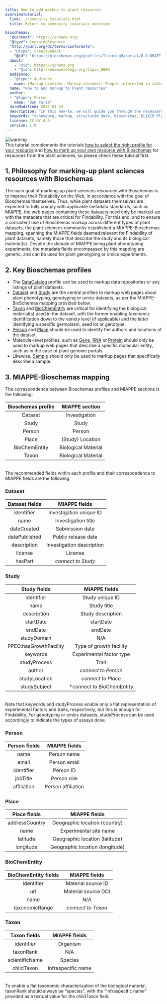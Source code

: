 ```yaml
---
title: How to add markup to plant resources
overviewTutorial:
  link: ./community_tutorials.html
  title: Return to community tutorials overview

bioschemas:
  "@context": https://schema.org/
  "@type": LearningResource
  "http://purl.org/dc/terms/conformsTo":
  - "@type": CreativeWork
    "@id": "https://bioschemas.org/profiles/TrainingMaterial/0.9-DRAFT-2020_12_08/"
  about:
    - "@id": https://schema.org
    - "@id": http://edamontology.org/topic_0089
  audience:
  - "@type": Audience
    name: (Markup provider, Markup consumer) People interested in adding Bioschemas markup to their own Plant resource
  name: "How to add markup to Plant resources"
  author:
  - "@type": Person
    name: "Dan Faria"
  dateModified: 2022-01-24
  description: "In this how-to, we will guide you through the necessary steps in order to get a JSON-LD markup describing your own IPlantDP resource using a Bioschemas profile"
  keywords: "schemaorg, markup, structured data, bioschemas, ELIXIR Plant Community"
  license: CC-BY 4.0
  version: 1.0
---
```


<div class="col d-flex align-items-start rounded p-4 mb-4 mt-3 shadow">
  <img class="align-self-center me-3" src="{{ '/tutorials/images/exclamation_mark.png' | relative_url }}" alt="warning">
  <div>
      This tutorial complements the tutorials <a href="../howto/howto_right_profile">how to select the right profile for your resource</a> and
      <a href="../howto/howto_add_markup">how to mark up your own resource with Bioschemas</a> for resources from the plant sciences, so please
      check these tutorial first.
  </div>
</div> 


## 1. Philosophy for marking-up plant sciences resources with Bioschemas
The main goal of marking-up plant sciences resources with Bioschemas is to improve their Findability on the Web, in accordance with the goal of Bioschemas themselves.
Thus, while plant datasets themselves are expected to fully comply with applicable metadata standards, such as [MIAPPE](https://www.miappe.org/), the web pages
containing these datasets need only be marked-up with the metadata that are critical for Findability. For this end, and to ensure a consistent use of Bioschemas markup
across different types of plant datasets, the plant sciences community established a MIAPPE-Bioschemas mapping, spanning the MIAPPE fields deemed relevant for
Findability of plant datasets, namely those that describe the study and its biological material(s). Despite the domain of MIAPPE being plant phenotyping experiments,
the metadata fields encompassed by this mapping are generic, and can be used for plant genotyping or omics experiments.

## 2. Key Bioschemas profiles
- The [DataCatalog](https://schema.org/DataCatalog) profile can be used to markup data repositories or any listings of plant datasets.
- [Dataset](https://schema.org/Dataset) and [Study](https://bioschemas.org/Study) are the central profiles to markup web pages about plant phenotyping, genotyping or omics datasets, as per the MIAPPE-BioSchemas mapping provided below.
- [Taxon](https://bioschemas.org/Taxon) and [BioChemEntity](https://bioschemas.org/BioChemEntity) are critical for identifying the biological material(s) used in the dataset, with the former enabling taxonomic identification down to the variety level (if applicable) and the latter identifying a specific germplasm, seed lot or genotype.
- [Person](https://schema.org/Person) and [Place](https://schema.org/Place) should be used to identify the authors and locations of the dataset.
- Molecule-level profiles, such as [Gene](https://bioschemas.org/Gene), [RNA](https://bioschemas.org/RNA) or [Protein](https://bioschemas.org/Protein) should only be used to markup web pages that describe a specific molecular entity, such as in the case of plant genome portals.
- Likewise, [Sample](https://bioschemas.org/Sample) should only be used to markup pages that specifically describe a sample.

## 3. MIAPPE-Bioschemas mapping

The correspondence between Bioschemas profiles and MIAPPE sections is the following:

| Bioschemas profile | MIAPPE section      |
|:------------------:|:-------------------:|
| Dataset            | Investigation       |
| Study              | Study               |
| Person             | Person              |
| Place              | (Study) Location    |
| BioChemEntity      | Biological Material |
| Taxon              | Biological Material |

<br/>
The recommended fields within each profile and their correspondence to MIAPPE fields are the following.

### Dataset

| Dataset fields | MIAPPE fields             |
|:--------------:|:-------------------------:|
| identifier     | Investigation unique ID   |
| name	         | Investigation title       |
| dateCreated    | Submission date           |
| datePublished	 | Public release date       |
| description    | Investigation description |
| license        | License                   |
| hasPart        | *connect to Study*        |

### Study

| Study fields           | MIAPPE fields             |
|:----------------------:|:-------------------------:|
| identifier             | Study unique ID           |
| name                   | Study title               |
| description            | Study description         |
| startDate              | startDate                 |
| endDate                | endDate                   |
| studyDomain            | N/A                       |
| PPEO:hasGrowthFacility | Type of growth facility   |
| keywords               | Experimental factor type  |
| studyProcess           | Trait                     |
| author                 | *connect to Person*       |
| studyLocation          | *connect to Place*        |
| studySubject           | *connect to BioChemEntity |

<br/>
Note that keywords and studyProcess enable only a flat representation of experimental factors and traits, respectively, but this is enough for Findability.
For genotyping or omics datasets, studyProcess can be used accordingly to indicate the types of assays done.

### Person

| Person fields  | MIAPPE fields      |
|:--------------:|:------------------:|
| name	         | Person name        |
| email	         | Person email       |
| identifier     | Person ID          |
| jobTitle       | Person role        |
| affiliation    | Person affiliation |

### Place

| Place  fields  | MIAPPE fields                   |
|:--------------:|:-------------------------------:|
| addressCountry | Geographic location (country)   |
| name           | Experimental site name          |
| latitude       | Geographic location (latitude)  |
| longitude      | Geographic location (longitude) |

### BioChemEntity

| BioChemEntity fields   | MIAPPE fields        |
|:----------------------:|:--------------------:|
| identifier             | Material source ID   |
| url                    | Material source DOI  |
| name                   | N/A                  |
| taxonomicRange         | *connect to Taxon*   |

### Taxon

| Taxon fields   | MIAPPE fields        |
|:--------------:|:--------------------:|
| identifier     | Organism             |
| taxonRank      | N/A                  |
| scientificName | Species              |
| childTaxon     | Infraspecific name   |

<br/>
To enable a flat taxonomic characterization of the biological material, taxonRank should always be "species", with the "Infraspecific name" provided as a textual value for the childTaxon field.